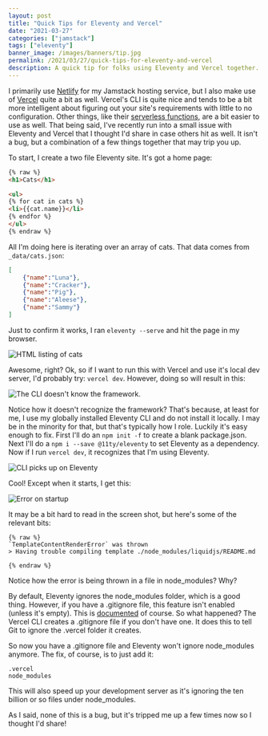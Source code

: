 ```yaml
---
layout: post
title: "Quick Tips for Eleventy and Vercel"
date: "2021-03-27"
categories: ["jamstack"]
tags: ["eleventy"]
banner_image: /images/banners/tip.jpg
permalink: /2021/03/27/quick-tips-for-eleventy-and-vercel
description: A quick tip for folks using Eleventy and Vercel together.
---
```


I primarily use [Netlify](https://www.netlify.com) for my Jamstack hosting service, but I also make use of [Vercel](https://vercel.com/) quite a bit as well. Vercel's CLI is quite nice and tends to be a bit more intelligent about figuring out your site's requirements with little to no configuration. Other things, like their [serverless functions](https://vercel.com/docs/serverless-functions/introduction), are a bit easier to use as well. That being said, I've recently run into a small issue with Eleventy and Vercel that I thought I'd share in case others hit as well. It isn't a bug, but a combination of a few things together that may trip you up.

To start, I create a two file Eleventy site. It's got a home page:

```html
{% raw %}
<h1>Cats</h1>

<ul>
{% for cat in cats %}
<li>{{cat.name}}</li>
{% endfor %}
</ul>
{% endraw %}
```

All I'm doing here is iterating over an array of cats. That data comes from `_data/cats.json`:

```json
[
	{"name":"Luna"},
	{"name":"Cracker"},
	{"name":"Pig"},
	{"name":"Aleese"},
	{"name":"Sammy"}
]
```

Just to confirm it works, I ran `eleventy --serve` and hit the page in my browser.

<p>
<img data-src="https://static.raymondcamden.com/images/2021/03/ve1.jpg" alt="HTML listing of cats" class="lazyload imgborder imgcenter">
</p>

Awesome, right? Ok, so if I want to run this with Vercel and use it's local dev server, I'd probably try: `vercel dev`. However, doing so will result in this:

<p>
<img data-src="https://static.raymondcamden.com/images/2021/03/ve2.jpg" alt="The CLI doesn't know the framework." class="lazyload imgborder imgcenter">
</p>

Notice how it doesn't recognize the framework? That's because, at least for me, I use my globally installed Eleventy CLI and do not install it locally. I may be in the minority for that, but that's typically how I role. Luckily it's easy enough to fix. First I'll do an `npm init -f` to create a blank package.json. Next I'll do a `npm i --save @11ty/eleventy` to set Eleventy as a dependency. Now if I run `vercel dev`, it recognizes that I'm using Eleventy.

<p>
<img data-src="https://static.raymondcamden.com/images/2021/03/ve3.jpg" alt="CLI picks up on Eleventy" class="lazyload imgborder imgcenter">
</p>

Cool! Except when it starts, I get this:

<p>
<img data-src="https://static.raymondcamden.com/images/2021/03/ve4.jpg" alt="Error on startup" class="lazyload imgborder imgcenter">
</p>

It may be a bit hard to read in the screen shot, but here's some of the relevant bits:

```
{% raw %}
`TemplateContentRenderError` was thrown
> Having trouble compiling template ./node_modules/liquidjs/README.md

{% endraw %}
```

Notice how the error is being thrown in a file in node_modules? Why? 

By default, Eleventy ignores the node_modules folder, which is a good thing. However, if you have a .gitignore file, this feature isn't enabled (unless it's empty). This is [documented](https://www.11ty.dev/docs/ignores/#node_modules-exemption) of course. So what happened? The Vercel CLI creates a .gitignore file if you don't have one. It does this to tell Git to ignore the .vercel folder it creates. 

So now you have a .gitignore file and Eleventy won't ignore node_modules anymore. The fix, of course, is to just add it:

```
.vercel
node_modules
```

This will also speed up your development server as it's ignoring the ten billion or so files under node_modules.

As I said, none of this is a bug, but it's tripped me up a few times now so I thought I'd share!
